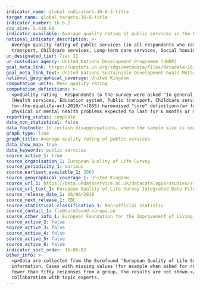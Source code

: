 ```yaml
---
indicator_name: global_indicators.16-6-2-title
target_name: global_targets.16-6-title
indicator_number: 16.6.2
csv_size: 5.438 kB
indicator_available: Average quality rating of public services in the UK
national_indicator_description: >-
  Average quality rating of public services (in all respondents who rated at least three services). The mean quality rating is based on a rating on a scale from 1 to 10 of at least three of the following public services in the relevant country - Health services, Education system, Public
  transport, Childcare services, Long-term care services, Social housing, State pension system.
un_designated_tier: Tier II
un_custodian_agency: United Nations Development Programme (UNDP)
goal_meta_link: https://unstats.un.org/sdgs/metadata/files/Metadata-16-06-02.pdf
goal_meta_link_text: United Nations Sustainable Development Goals Metadata (PDF 4.0 MB)
national_geographical_coverage: United Kingdom
computation_units: Mean quality rating
computation_definitions: >-
  <p>Quality rating - Respondents to the survey were asked "In general, how would you rate the quality of each of the following public services in [COUNTRY]?" 7 public services are rated on a scale from 1 to 10, with 1 indicating 'very poor quality', and 10 indicating 'very high quality'
  (Health services, Education system, Public transport, Childcare services, Long-term care services, Social housing, State pension system).</p><p>Disability - The 'European Quality of Life' survey  does not use the <a href="https://gss.civilservice.gov.uk/policy-store/measuring-disability-
  for-the-equality-act-2010/">(GSS) harmonised "core" definition</a> for disability. Where the GSS harmonised questions ask about physical or mental health conditions lasting or expected to last 12 months or more, the European Quality of Life survbey asks for any chronic (long standing)
  physical or mental health problems expected to last for 6 months or more.</p>
reporting_status: complete
data_non_statistical: false
data_footnote: In certain disaggregations, where the sample size is smaller than 50, figures have been suppressed due to the low sample size
graph_type: line
graph_title: Average quality rating of public services
data_show_map: true
data_keywords: public services
source_active_1: true
source_organisation_1: European Quality of Life Survey
source_periodicity_1: Various
source_earliest_available_1: 2003
source_geographical_coverage_1: United Kingdom
source_url_1: https://beta.ukdataservice.ac.uk/datacatalogue/studies/study?id=7348
source_url_text_1: European Quality of Life Survey Integrated Data File, 2003-2016
source_release_date_1: 26/06/2018
source_next_release_1: TBC
source_statistical_classification_1: Non-official statistic
source_contact_1: tle@eurofound.europa.eu
source_other_info_1: European Foundation for the Improvement of Living and Working Conditions. (2018). European Quality of Life Survey Integrated Data File, 2003-2016. [data collection]. 3rd Edition. UK Data Service. SN - 7348, http://doi.org/10.5255/UKDA-SN-7348-3
source_active_2: false
source_active_3: false
source_active_4: false
source_active_5: false
source_active_6: false
indicator_sort_order: 16-06-02
other_info: >-
  <p>Data are collected from the Eurofound 'European Quality of Life Survey'.</p><p> Income is presented by income quartiles (from lowest income quartile 1 to highest income quartile 4), which were calculated based on equivalised income in PPP euros for the respondents who provided this
  information. Cases with missing values (for example when asked for respondents perceived quality of services, they answered "don't know", or refused to answer spontaneously) have been included in the calculations where the respondent has rated at least three services. Where there were
  fewer than fifty responses from a group, the results are not shown.</p> This indicator is being used as an approximation of the UN SDG Indicator. Where possible, we will work to identify or develop UK data to meet the global indicator specification. This indicator has been identified in
  collaboration with topic experts.
---
```

